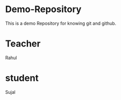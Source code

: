 # Demo-Repository
This is a demo Repository for knowing git and github.

# Teacher
Rahul
# student
Sujal

